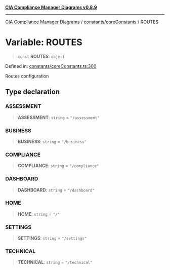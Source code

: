 [**CIA Compliance Manager Diagrams v0.8.9**](../../../README.md)

***

[CIA Compliance Manager Diagrams](../../../modules.md) / [constants/coreConstants](../README.md) / ROUTES

# Variable: ROUTES

> `const` **ROUTES**: `object`

Defined in: [constants/coreConstants.ts:300](https://github.com/Hack23/cia-compliance-manager/blob/e1ae27dd41c4ccea8a13cdec993022242a97dce3/src/constants/coreConstants.ts#L300)

Routes configuration

## Type declaration

### ASSESSMENT

> **ASSESSMENT**: `string` = `"/assessment"`

### BUSINESS

> **BUSINESS**: `string` = `"/business"`

### COMPLIANCE

> **COMPLIANCE**: `string` = `"/compliance"`

### DASHBOARD

> **DASHBOARD**: `string` = `"/dashboard"`

### HOME

> **HOME**: `string` = `"/"`

### SETTINGS

> **SETTINGS**: `string` = `"/settings"`

### TECHNICAL

> **TECHNICAL**: `string` = `"/technical"`
